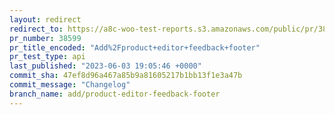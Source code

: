 ```yaml
---
layout: redirect
redirect_to: https://a8c-woo-test-reports.s3.amazonaws.com/public/pr/38599/api/index.html
pr_number: 38599
pr_title_encoded: "Add%2Fproduct+editor+feedback+footer"
pr_test_type: api
last_published: "2023-06-03 19:05:46 +0000"
commit_sha: 47ef8d96a467a85b9a81605217b1bb13f1e3a47b
commit_message: "Changelog"
branch_name: add/product-editor-feedback-footer
---
```

